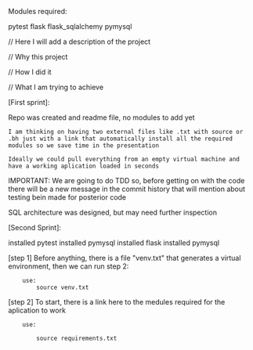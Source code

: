 Modules required:

pytest
flask
flask_sqlalchemy
pymysql



// Here I will add a description of the project


//      Why this project

//      How I did it

//      What I am trying to achieve



[First sprint]: 

Repo was created and readme file, no modules to add yet

    I am thinking on having two external files like .txt with source or .bh just with a link that automatically install all the required modules so we save time in the presentation

    Ideally we could pull everything from an empty virtual machine and have a working aplication loaded in seconds


IMPORTANT: We are going to do TDD so, before getting on with the code there will be a new message in the commit history that will mention about testing bein made for posterior code


SQL architecture was designed, but may need further inspection





[Second Sprint]:

installed pytest
installed pymysql
installed flask
installed pymysql






[step 1] Before anything, there is a file "venv.txt" that generates a virtual environment, then we can run step 2:

        use:
            source venv.txt

[step 2] To start, there is a link here to the medules required for the aplication to work

        use:

            source requirements.txt